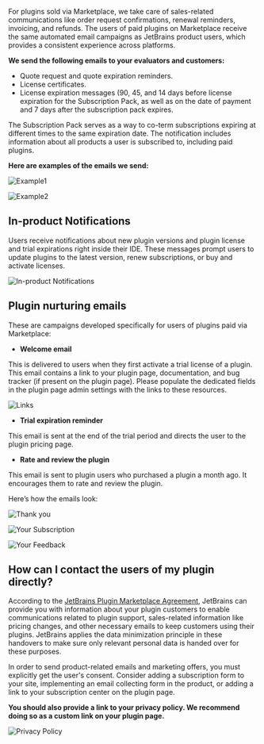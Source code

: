 [//]: # (title: Sales-related emails and in-product notifications to end users)

For plugins sold via Marketplace, we take care of sales-related communications like order request confirmations, renewal reminders, invoicing, and refunds.
The users of paid plugins on Marketplace receive the same automated email campaigns as JetBrains product users, which provides a consistent experience across platforms.

**We send the following emails to your evaluators and customers:**
* Quote request and quote expiration reminders.
* License certificates.
* License expiration messages (90, 45, and 14 days before license expiration for the Subscription Pack, as well as on the date of payment and 7 days after the subscription pack expires.

The Subscription Pack serves as a way to co-term subscriptions expiring at different times to the same expiration date. The notification includes information about all products a user is subscribed to, including paid plugins.

**Here are examples of the emails we send:**

![Example1](email-example.png)

![Example2](email-example-2.png)

## In-product Notifications

Users receive notifications about new plugin versions and plugin license and trial expirations right inside their IDE. These messages prompt users to update plugins to the latest version, renew subscriptions, or buy and activate licenses.

![In-product Notifications](email-in-product-notifications.png)

## Plugin nurturing emails

These are campaigns developed specifically for users of plugins paid via Marketplace:
* **Welcome email**

This is delivered to users when they first activate a trial license of a plugin. 
This email contains a link to your plugin page, documentation, and bug tracker (if present on the plugin page). Please populate the dedicated fields in the plugin page admin settings with the links to these resources.

![Links](email-links.png)

* **Trial expiration reminder**

This email is sent at the end of the trial period and directs the user to the plugin pricing page.

* **Rate and review the plugin**

This email is sent to plugin users who purchased a plugin a month ago. It encourages them to rate and review the plugin.

Here’s how the emails look:

![Thank you](email-thanks.png)

![Your Subscription](email-subscription.png)

![Your Feedback](email-feedback.png)

## How can I contact the users of my plugin directly?

According to the [JetBrains Plugin Marketplace Agreement](https://plugins.jetbrains.com/legal/terms-of-use), JetBrains can provide you with information about your plugin customers to enable communications related to plugin support,  sales-related information like pricing changes, and other necessary emails to keep customers using their plugins. JetBrains applies the data minimization principle in these handovers to make sure only relevant personal data is handed over for these purposes.

In order to send product-related emails and marketing offers, you must explicitly get the user's consent. Consider adding a subscription form to your site, implementing an email collecting form in the product, or adding a link to your subscription center on the plugin page.

**You should also provide a link to your privacy policy. We recommend doing so as a custom link on your plugin page.**

![Privacy Policy](email-privacy.png)
